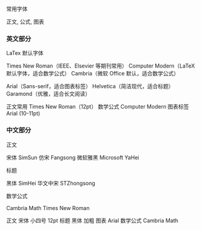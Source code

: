 
常用字体

正文, 公式, 图表

### 英文部分

LaTex 默认字体

Times New Roman​​（IEEE、Elsevier 等期刊常用）
Computer Modern​​（LaTeX 默认字体，适合数学公式）
Cambria​​（微软 Office 默认，适合数学公式）

​Arial​​（Sans-serif，适合图表标签）
​​Helvetica​​（简洁现代，适合标题）
​​Garamond​​（优雅，适合长文阅读）

正文常用
​​Times New Roman​​（12pt）
​数学公式​​
Computer Modern
图表标签
Arial (10-11pt)

### 中文部分

正文

宋体 SimSun
仿宋 Fangsong
微软雅黑 Microsoft YaHei

标题

黑体 SimHei
华文中宋 STZhongsong

数学公式

Cambria Math​​
Times New Roman​​

正文 宋体 小四号 12pt
标题 黑体 加粗
图表 Arial
数学公式 Cambria Math​​